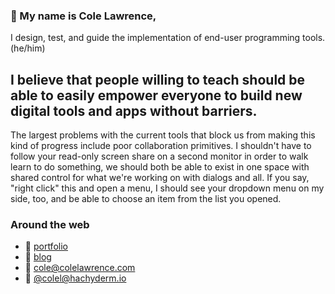 ### 👋 My name is Cole Lawrence,

I design, test, and guide the implementation of end-user programming tools. (he/him)

## I believe that people willing to teach should be able to easily empower everyone to build new digital tools and apps without barriers.

The largest problems with the current tools that block us from making this kind of progress include poor collaboration primitives.
I shouldn't have to follow your read-only screen share on a second monitor in order to walk learn to do something, we should both be able to exist in one space with shared control for what we're working on with dialogs and all. If you say, "right click" this and open a menu, I should see your dropdown menu on my side, too, and be able to choose an item from the list you opened.


### Around the web

* 💾 [portfolio](https://www.colelawrence.com)
* 📓 [blog](https://refactorordie.com)
* 📧 [cole@colelawrence.com](mailto:cole@colelawrence.com)
* 🐘 [@colel@hachyderm.io](https://tooot.to/@colel@hachyderm.io)

<a href="https://hachyderm.io/@colel" rel="me"/>

<!--
**colelawrence/colelawrence** is a ✨ _special_ ✨ repository because its `README.md` (this file) appears on your GitHub profile.

Here are some ideas to get you started:

- 🔭 I’m currently working on ...
- 🌱 I’m currently learning ...
- 👯 I’m looking to collaborate on ...
- 🤔 I’m looking for help with ...
- 💬 Ask me about ...
- 📫 How to reach me: ...
- 😄 Pronouns: ...
- ⚡ Fun fact: ...
-->
